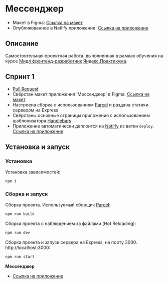# Мессенджер

* Макет в Figma: [Ссылка на макет](https://www.figma.com/file/k9as4XTLEBJwQ8zgFJw2RK/Chat_Karpov?node-id=0%3A1)
* Опубликованное в Netlify приложение: [Ссылка на приложение](https://amazing-syrniki-922dd2.netlify.app)

## Описание

Самостоятельная проектная работа, выполненная в рамках обучения на курсе [Мидл фронтенд-разработчик](https://praktikum.yandex.ru/middle-frontend/)  [Яндекс.Практикума](https://praktikum.yandex.ru).

## Спринт 1

* [Pull Request](https://github.com/KarpovYuri/middle.messenger.praktikum.yandex/pull/1)
* Свёрстан макет приложения 'Мессенджер' в Figma. [Ссылка на макет](https://www.figma.com/file/k9as4XTLEBJwQ8zgFJw2RK/Chat_Karpov?node-id=0%3A1)
* Настроена сборка с использованием [Parcel](https://parceljs.org/) и раздача статики сервером на Express
* Свёрстаны основные страницы приложения с использованием шаблонизатора [Handlebars](https://handlebarsjs.com/)
* Приложение автоматически деплоится на [Netlify](https://www.netlify.com/) из ветки `deploy`. [Ссылка на приложение](https://amazing-syrniki-922dd2.netlify.app)

## Установка и запуск

### Установка

Установка зависимостей:

```bash
npm i
```

### Сборка и запуск

Сборка проекта. Используемый сборщик [Parcel](https://parceljs.org/):

```bash
npm run build
```

Сборка проекта с наблюдением за файлами (Hot Reloading):

```bash
npm run dev
```

Сборка проекта и запуск сервера на Express, на порту 3000. http://localhost:3000:

```bash
npm run start
```

**Мессенджер**

- [Ссылка на приложение](https://amazing-syrniki-922dd2.netlify.app)
